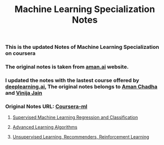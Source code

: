 <h1 align="center">Machine Learning Specialization Notes</h1>
<br>

<h3> This is the updated Notes of Machine Learning Specialization on coursera </h3>

<h3> The original notes is taken from <a href="aman.ai">aman.ai</a> website. </h3>

<h3> I updated the notes with the lastest course offered by <a href="deeplearning.ai">deeplearning.ai</a>, The original notes belongs to <a href="https://www.linkedin.com/in/amanc/">Aman Chadha</a> and <a href="https://www.linkedin.com/in/vinija/">Vinija Jain</a> </h3>

<h3>Original Notes URL: <a href ="https://aman.ai/coursera-ml/">Coursera-ml</a> </h3>



1. [Supervised Machine Learning Regression and Classification](/1-Supervised%20Machine%20Learning%20Regression%20and%20Classification/Supervised%20Machine%20Learning%20Regression%20and%20Classification.md)<br/>
    

2. [Advanced Learning Algorithms](/2-Advanced%20Learning%20Algorithms/Advanced%20Learning%20Algorithms.md)<br/>

3. [Unsupervised Learning, Recommenders, Reinforcement Learning](/3-Unsupervised%20Learning,%20Recommenders,%20Reinforcement%20Learning/)<br/>